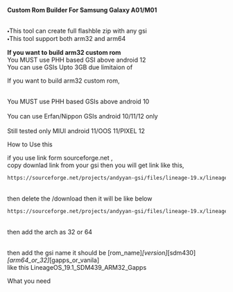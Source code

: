 <b>Custom Rom Builder For Samsung Galaxy A01/M01</b>

<br>🞄This tool can create full flashble zip with any gsi</br>
🞄This tool support both arm32 and arm64

<b>If you want to build arm32 custom rom</b>
<br>You MUST use PHH based GSI above android 12</br>
You can use GSIs Upto 3GB due limitaion of 

If you want to build arm32 custom rom,

<br>You MUST use PHH based GSIs above android 10</br>
<br>You can use Erfan/Nippon GSIs android 10/11/12 only</br>
<br>Still tested only MIUI android 11/OOS 11/PIXEL 12</br>

How to Use this

if you use link form sourceforge.net ,
<br>copy downlad link from your gsi then you will get link like this,</br>
 ```sh
https://sourceforge.net/projects/andyyan-gsi/files/lineage-19.x/lineage-19.1-20230715-UNOFFICIAL-a64_bgN.img.xz/download
 ```
<br>then delete the /download then it will be like below</br>
 ```sh
https://sourceforge.net/projects/andyyan-gsi/files/lineage-19.x/lineage-19.1-20230715-UNOFFICIAL-a64_bgN.img.xz
 ```
<br>then add the arch as 32 or 64</br>

<br>then add the gsi name it should be [rom_name]_[version]_[sdm430]_[arm64_or_32]_[gapps_or_vanila]<br>
like this LineageOS_19.1_SDM439_ARM32_Gapps


What you need

